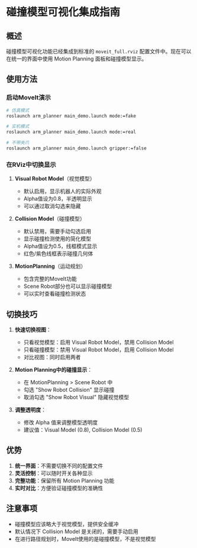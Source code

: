 # 碰撞模型可视化集成指南

## 概述
碰撞模型可视化功能已经集成到标准的 `moveit_full.rviz` 配置文件中。现在可以在统一的界面中使用 Motion Planning 面板和碰撞模型显示。

## 使用方法

### 启动MoveIt演示
```bash
# 仿真模式
roslaunch arm_planner main_demo.launch mode:=fake

# 实机模式
roslaunch arm_planner main_demo.launch mode:=real

# 不带夹爪
roslaunch arm_planner main_demo.launch gripper:=false
```

### 在RViz中切换显示

1. **Visual Robot Model**（视觉模型）
   - 默认启用，显示机器人的实际外观
   - Alpha值设为0.8，半透明显示
   - 可以通过取消勾选来隐藏

2. **Collision Model**（碰撞模型）
   - 默认禁用，需要手动勾选启用
   - 显示碰撞检测使用的简化模型
   - Alpha值设为0.5，线框模式显示
   - 红色/紫色线框表示碰撞几何体

3. **MotionPlanning**（运动规划）
   - 包含完整的MoveIt功能
   - Scene Robot部分也可以显示碰撞模型
   - 可以实时查看碰撞检测状态

## 切换技巧

1. **快速切换视图**：
   - 只看视觉模型：启用 Visual Robot Model，禁用 Collision Model
   - 只看碰撞模型：禁用 Visual Robot Model，启用 Collision Model
   - 对比视图：同时启用两者

2. **Motion Planning中的碰撞显示**：
   - 在 MotionPlanning > Scene Robot 中
   - 勾选 "Show Robot Collision" 显示碰撞
   - 取消勾选 "Show Robot Visual" 隐藏视觉模型

3. **调整透明度**：
   - 修改 Alpha 值来调整模型透明度
   - 建议值：Visual Model (0.8), Collision Model (0.5)

## 优势

1. **统一界面**：不需要切换不同的配置文件
2. **灵活控制**：可以随时开关各种显示
3. **完整功能**：保留所有 Motion Planning 功能
4. **实时对比**：方便验证碰撞模型的准确性

## 注意事项

- 碰撞模型应该略大于视觉模型，提供安全缓冲
- 默认情况下 Collision Model 是关闭的，需要手动启用
- 在进行路径规划时，MoveIt使用的是碰撞模型，不是视觉模型